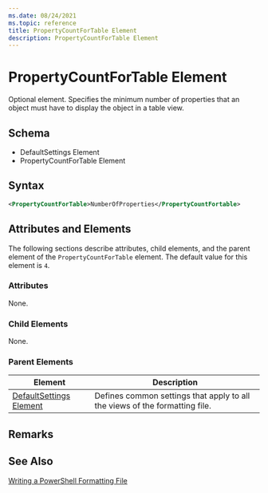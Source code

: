 ```yaml
---
ms.date: 08/24/2021
ms.topic: reference
title: PropertyCountForTable Element
description: PropertyCountForTable Element
---
```

# PropertyCountForTable Element

Optional element. Specifies the minimum number of properties that an object must have to display the
object in a table view.

## Schema

- DefaultSettings Element
- PropertyCountForTable Element

## Syntax

```xml
<PropertyCountForTable>NumberOfProperties</PropertyCountFortable>
```

## Attributes and Elements

The following sections describe attributes, child elements, and the parent element of the
`PropertyCountForTable` element. The default value for this element is `4`.

### Attributes

None.

### Child Elements

None.

### Parent Elements

|Element|Description|
|-------------|-----------------|
|[DefaultSettings Element](./defaultsettings-element-format.md)|Defines common settings that apply to all the views of the formatting file.|

## Remarks

## See Also

[Writing a PowerShell Formatting File](./writing-a-powershell-formatting-file.md)
